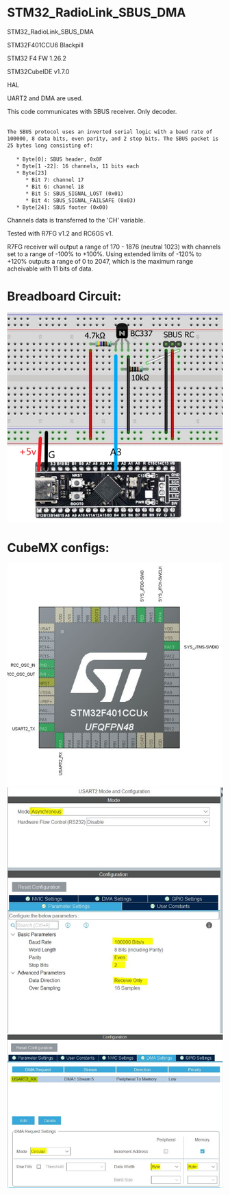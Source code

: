 # STM32_RadioLink_SBUS_DMA
 STM32_RadioLink_SBUS_DMA

STM32F401CCU6 Blackpill

STM32 F4 FW 1.26.2

STM32CubeIDE v1.7.0

HAL

UART2 and DMA are used.

This code communicates with SBUS receiver. Only decoder. 
```

The SBUS protocol uses an inverted serial logic with a baud rate of 100000, 8 data bits, even parity, and 2 stop bits. The SBUS packet is 25 bytes long consisting of:

   * Byte[0]: SBUS header, 0x0F
   * Byte[1 -22]: 16 channels, 11 bits each
   * Byte[23]
      * Bit 7: channel 17 
      * Bit 6: channel 18 
      * Bit 5: SBUS_SIGNAL_LOST (0x01) 
      * Bit 4: SBUS_SIGNAL_FAILSAFE (0x03) 
   * Byte[24]: SBUS footer (0x00)
 ```  
   
Channels data is transferred to the 'CH' variable.

Tested with R7FG v1.2 and RC6GS v1. 
 
R7FG receiver will output a range of 170 - 1876 (neutral 1023) with channels set to a range of -100% to +100%. Using extended limits of -120% to +120% outputs a range of 0 to 2047, which is the maximum range acheivable with 11 bits of data.  

# Breadboard Circuit:

![alt text](https://github.com/osos11-Git/STM32_RadioLink_SBUS_DMA/blob/main/Pics/breadboard.png?raw=true)

# CubeMX configs:

![alt text](https://github.com/osos11-Git/STM32_RadioLink_SBUS_DMA/blob/main/Pics/pins.JPG?raw=true)
![alt text](https://github.com/osos11-Git/STM32_RadioLink_SBUS_DMA/blob/main/Pics/uart.JPG?raw=true)
![alt text](https://github.com/osos11-Git/STM32_RadioLink_SBUS_DMA/blob/main/Pics/uart_dma.JPG?raw=true)

